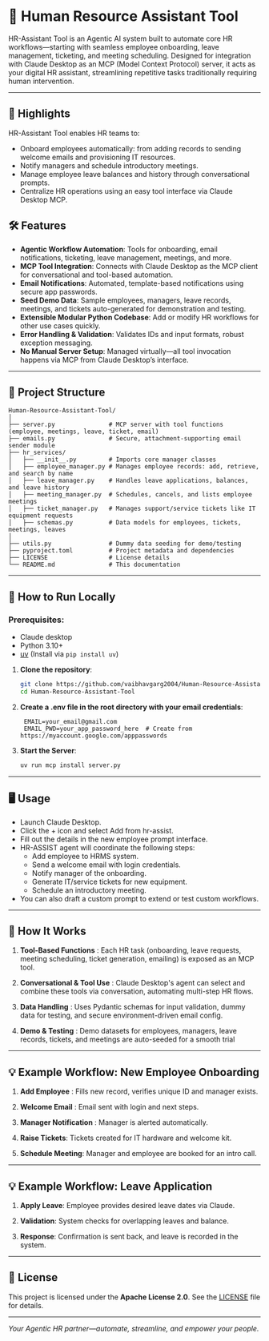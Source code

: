 # 🤖 Human Resource Assistant Tool

HR-Assistant Tool is an Agentic AI system built to automate core HR workflows—starting with seamless employee onboarding, leave management, ticketing, and meeting scheduling. Designed for integration with Claude Desktop as an MCP (Model Context Protocol) server, it acts as your digital HR assistant, streamlining repetitive tasks traditionally requiring human intervention.

---

<!-- ## 🎥 Presentation
Watch the full project presentation here: **[Human Resource Assistant Tool](https://vaibhav-project.my.canva.site/e-commerce-chat-assistant-presentation)**

--- -->

## 🌟 Highlights
HR-Assistant Tool enables HR teams to:

- Onboard employees automatically: from adding records to sending welcome emails and provisioning IT resources.
- Notify managers and schedule introductory meetings.
- Manage employee leave balances and history through conversational prompts.
- Centralize HR operations using an easy tool interface via Claude Desktop MCP.

## 🛠 Features  
- **Agentic Workflow Automation**: Tools for onboarding, email notifications, ticketing, leave management, meetings, and more.
- **MCP Tool Integration**: Connects with Claude Desktop as the MCP client for conversational and tool-based automation.
- **Email Notifications**: Automated, template-based notifications using secure app passwords.
- **Seed Demo Data**: Sample employees, managers, leave records, meetings, and tickets auto-generated for demonstration and testing.
- **Extensible Modular Python Codebase**: Add or modify HR workflows for other use cases quickly.
- **Error Handling & Validation**: Validates IDs and input formats, robust exception messaging.
- **No Manual Server Setup**: Managed virtually—all tool invocation happens via MCP from Claude Desktop’s interface. 

---

## 📂 Project Structure

```
Human-Resource-Assistant-Tool/
│
├── server.py               # MCP server with tool functions (employee, meetings, leave, ticket, email)
├── emails.py               # Secure, attachment-supporting email sender module
├── hr_services/
│   ├── __init__.py         # Imports core manager classes
│   ├── employee_manager.py # Manages employee records: add, retrieve, and search by name
│   ├── leave_manager.py    # Handles leave applications, balances, and leave history
│   ├── meeting_manager.py  # Schedules, cancels, and lists employee meetings
│   ├── ticket_manager.py   # Manages support/service tickets like IT equipment requests
│   ├── schemas.py          # Data models for employees, tickets, meetings, leaves
│
├── utils.py                # Dummy data seeding for demo/testing
├── pyproject.toml          # Project metadata and dependencies
├── LICENSE                 # License details
└── README.md               # This documentation
```

---

## 🚀 How to Run Locally  

### Prerequisites:
- Claude desktop  
- Python 3.10+
- [uv](https://github.com/astral-sh/uv) (Install via `pip install uv`)

1. **Clone the repository**:
   ```bash
   git clone https://github.com/vaibhavgarg2004/Human-Resource-Assistant-Tool.git
   cd Human-Resource-Assistant-Tool
   ```
2. **Create a .env file in the root directory with your email credentials**:   
   ```text
    EMAIL=your_email@gmail.com
    EMAIL_PWD=your_app_password_here  # Create from https://myaccount.google.com/apppasswords
   ```
3. **Start the Server**:
    ```bash
    uv run mcp install server.py
   ```

---

## 🖥️ Usage
- Launch Claude Desktop.
- Click the + icon and select Add from hr-assist.
- Fill out the details in the new employee prompt interface.
- HR-ASSIST agent will coordinate the following steps:
    - Add employee to HRMS system.
    - Send a welcome email with login credentials.
    - Notify manager of the onboarding.
    - Generate IT/service tickets for new equipment.
    - Schedule an introductory meeting.
- You can also draft a custom prompt to extend or test custom workflows.

---

## 🧠 How It Works

1. **Tool-Based Functions** : Each HR task (onboarding, leave requests, meeting scheduling, ticket generation, emailing) is exposed as an MCP tool.

2. **Conversational & Tool Use** : Claude Desktop's agent can select and combine these tools via conversation, automating multi-step HR flows.  

3. **Data Handling** : Uses Pydantic schemas for input validation, dummy data for testing, and secure environment-driven email config.

4. **Demo & Testing** : Demo datasets for employees, managers, leave records, tickets, and meetings are auto-seeded for a smooth trial

---

## 💡 Example Workflow: New Employee Onboarding
1. **Add Employee** : Fills new record, verifies unique ID and manager exists.

2. **Welcome Email** : Email sent with login and next steps.

3. **Manager Notification** : Manager is alerted automatically.

4. **Raise Tickets**: Tickets created for IT hardware and welcome kit.

5. **Schedule Meeting**: Manager and employee are booked for an intro call.

---

## 💡 Example Workflow: Leave Application
1. **Apply Leave**: Employee provides desired leave dates via Claude.

2. **Validation**: System checks for overlapping leaves and balance.

3. **Response**: Confirmation is sent back, and leave is recorded in the system.

---

<!-- ## 🖼️ Application Snapshot

![Application UI](chat_assistant_ui_preview.png)

--- -->

## 📄 License
This project is licensed under the **Apache License 2.0**. See the [LICENSE](./LICENSE) file for details.

---

*Your Agentic HR partner—automate, streamline, and empower your people.*

